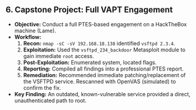 ## 6. Capstone Project: Full VAPT Engagement

* **Objective:** Conduct a full PTES-based engagement on a HackTheBox machine (Lame).
* **Workflow:**
    1.  **Recon:** `nmap -sC -sV 192.168.18.138` identified `vsftpd 2.3.4`.
    2.  **Exploitation:** Used the `vsftpd_234_backdoor` Metasploit module to gain immediate `root` access.
    3.  **Post-Exploitation:** Enumerated system, located flags.
    4.  **Reporting:** Compiled all findings into a professional PTES report.
    5.  **Remediation:** Recommended immediate patching/replacement of the VSFTPD service. Rescanned with OpenVAS (simulated) to confirm the fix.
* **Key Finding:** An outdated, known-vulnerable service provided a direct, unauthenticated path to root.

